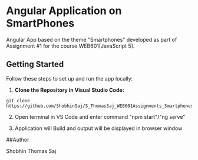 # Angular Application on SmartPhones

Angular App based on the theme "Smartphones" developed as part of Assignment #1 for the course WEB601[JavaScript 5].


## Getting Started

Follow these steps to set up and run the app locally:

1. **Clone the Repository in Visual Studio Code:**
```
git clone https://github.com/ShobhinSaj/S_ThomasSaj_WEB601Assignments_Smartphones.git
```
2. Open terminal in VS Code and enter command "npm start"/"ng serve"

3. Application will Build and output will be displayed in browser window

##Author

Shobhin Thomas Saj

